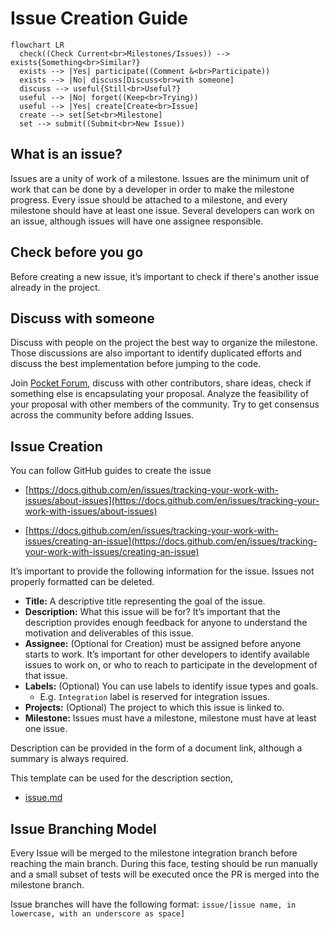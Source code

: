 # Issue Creation Guide

```mermaid
flowchart LR
  check((Check Current<br>Milestones/Issues)) --> exists{Something<br>Similar?}
  exists --> |Yes| participate((Comment &<br>Participate))
  exists --> |No| discuss[Discuss<br>with someone]
  discuss --> useful{Still<br>Useful?}
  useful --> |No| forget((Keep<br>Trying))
  useful --> |Yes| create[Create<br>Issue]
  create --> set[Set<br>Milestone]
  set --> submit((Submit<br>New Issue))
```

## What is an issue?

Issues are a unity of work of a milestone. Issues are the minimum unit of work that can be done by a developer in order to make the milestone progress. Every issue should be attached to a milestone, and every milestone should have at least one issue. Several developers can work on an issue, although issues will have one assignee responsible.

## Check before you go

Before creating a new issue, it’s important to check if there's another issue already in the project.

## Discuss with someone

Discuss with people on the project the best way to organize the milestone. Those discussions are also important to identify duplicated efforts and discuss the best implementation before jumping to the code.

Join [Pocket Forum](https://forum.pokt.network/), discuss with other contributors, share ideas, check if something else is encapsulating your proposal. Analyze the feasibility of your proposal with other members of the community. Try to get consensus across the community before adding Issues.

## Issue Creation

You can follow GitHub guides to create the issue

* [https://docs.github.com/en/issues/tracking-your-work-with-issues/about-issues](https://docs.github.com/en/issues/tracking-your-work-with-issues/about-issues)

* [https://docs.github.com/en/issues/tracking-your-work-with-issues/creating-an-issue](https://docs.github.com/en/issues/tracking-your-work-with-issues/creating-an-issue)

It’s important to provide the following information for the issue. Issues not properly formatted can be deleted.

- **Title:** A descriptive title representing the goal of the issue.
- **Description:** What this issue will be for? It’s important that the description provides enough feedback for anyone to understand the motivation and deliverables of this issue.
- **Assignee:** (Optional for Creation) must be assigned before anyone starts to work. It’s important for other developers to identify available issues to work on, or who to reach to participate in the development of that issue.
- **Labels:** (Optional) You can use labels to identify issue types and goals.
    - E.g. `Integration` label is reserved for integration issues.
- **Projects:** (Optional) The project to which this issue is linked to.
- **Milestone:** Issues must have a milestone, milestone must have at least one issue.

Description can be provided in the form of a document link, although a summary is always required.

This template can be used for the description section,

* [issue.md](../../../.github/ISSUE_TEMPLATE/issue.md)

## Issue Branching Model

Every Issue will be merged to the milestone integration branch before reaching the main branch. During this face, testing should be run manually and a small subset of tests will be executed once the PR is merged into the milestone branch.

Issue branches will have the following format: `issue/[issue name, in lowercase, with an underscore as space]`
